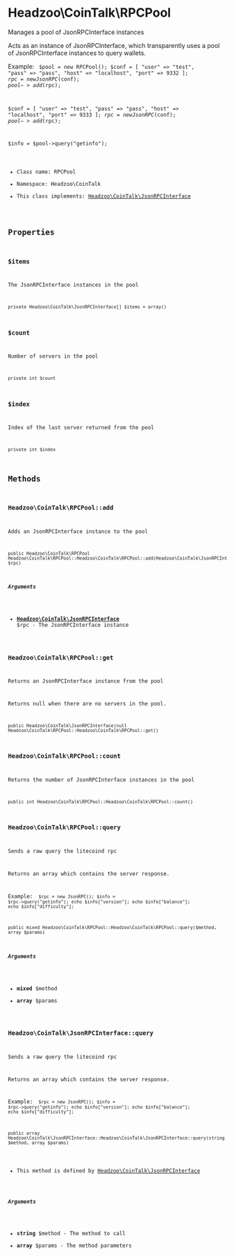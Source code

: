 Headzoo\CoinTalk\RPCPool
===============

Manages a pool of JsonRPCInterface instances

Acts as an instance of JsonRPCInterface, which transparently uses a pool of JsonRPCInterface
instances to query wallets.

Example:
<code>
 $pool = new RPCPool();
 $conf = [
     "user" => "test",
     "pass" => "pass",
     "host" => "localhost",
     "port" => 9332
 ];
 $rpc = new JsonRPC($conf);
 $pool->add($rpc);

 $conf = [
     "user" => "test",
     "pass" => "pass",
     "host" => "localhost",
     "port" => 9333
 ];
 $rpc = new JsonRPC($conf);
 $pool->add($rpc);

 $info = $pool->query("getinfo");


* Class name: RPCPool
* Namespace: Headzoo\CoinTalk
* This class implements: [Headzoo\CoinTalk\JsonRPCInterface](Headzoo-CoinTalk-JsonRPCInterface.md)




Properties
----------


### $items
The JsonRPCInterface instances in the pool



```
private Headzoo\CoinTalk\JsonRPCInterface[] $items = array()
```



### $count
Number of servers in the pool



```
private int $count
```



### $index
Index of the last server returned from the pool



```
private int $index
```



Methods
-------


### Headzoo\CoinTalk\RPCPool::add
Adds an JsonRPCInterface instance to the pool



```
public Headzoo\CoinTalk\RPCPool Headzoo\CoinTalk\RPCPool::Headzoo\CoinTalk\RPCPool::add(Headzoo\CoinTalk\JsonRPCInterface $rpc)
```


##### Arguments

* **[Headzoo\CoinTalk\JsonRPCInterface](Headzoo-CoinTalk-JsonRPCInterface.md)** $rpc - The JsonRPCInterface instance



### Headzoo\CoinTalk\RPCPool::get
Returns an JsonRPCInterface instance from the pool

Returns null when there are no servers in the pool.

```
public Headzoo\CoinTalk\JsonRPCInterface|null Headzoo\CoinTalk\RPCPool::Headzoo\CoinTalk\RPCPool::get()
```




### Headzoo\CoinTalk\RPCPool::count
Returns the number of JsonRPCInterface instances in the pool



```
public int Headzoo\CoinTalk\RPCPool::Headzoo\CoinTalk\RPCPool::count()
```




### Headzoo\CoinTalk\RPCPool::query
Sends a raw query the litecoind rpc

Returns an array which contains the server response.

Example:
<code>
 $rpc  = new JsonRPC();
 $info = $rpc->query("getinfo");
 echo $info["version"];
 echo $info["balance"];
 echo $info["difficulty"];
</code>

```
public mixed Headzoo\CoinTalk\RPCPool::Headzoo\CoinTalk\RPCPool::query($method, array $params)
```


##### Arguments

* **mixed** $method
* **array** $params



### Headzoo\CoinTalk\JsonRPCInterface::query
Sends a raw query the litecoind rpc

Returns an array which contains the server response.

Example:
<code>
 $rpc  = new JsonRPC();
 $info = $rpc->query("getinfo");
 echo $info["version"];
 echo $info["balance"];
 echo $info["difficulty"];
</code>

```
public array Headzoo\CoinTalk\JsonRPCInterface::Headzoo\CoinTalk\JsonRPCInterface::query(string $method, array $params)
```

* This method is defined by [Headzoo\CoinTalk\JsonRPCInterface](Headzoo-CoinTalk-JsonRPCInterface.md)

##### Arguments

* **string** $method - The method to call
* **array** $params - The method parameters


